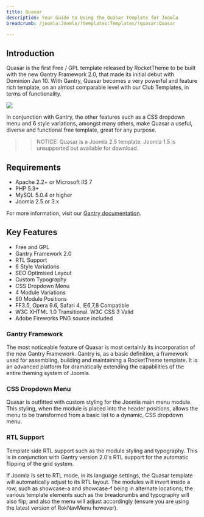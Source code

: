 ```yaml
---
title: Quasar
description: Your Guide to Using the Quasar Template for Joomla
breadcrumb: /joomla:Joomla/!templates:Templates/!quasar:Quasar

---
```


Introduction
-----

Quasar is the first Free / GPL template released by RocketTheme to be built with the new Gantry Framework 2.0, that made its initial debut with Dominion Jan 10. With Gantry, Quasar becomes a very powerful and feature rich template, on an almost comparable level with our Club Templates, in terms of functionality. 

![][Quasar]

In conjunction with Gantry, the other features such as a CSS dropdown menu and 6 style variations, amongst many others, make Quasar a useful, diverse and functional free template, great for any purpose.

>> NOTICE: Quasar is a Joomla 2.5 template. Joomla 1.5 is unsupported but available for download.

Requirements
-----

* Apache 2.2+ or Microsoft IIS 7
* PHP 5.3+
* MySQL 5.0.4 or higher
* Joomla 2.5 or 3.x

For more information, visit our [Gantry documentation][gantry].

Key Features
-----

* Free and GPL
* Gantry Framework 2.0
* RTL Support
* 6 Style Variations
* SEO Optimised Layout
* Custom Typography
* CSS Dropdown Menu
* 4 Module Variations
* 60 Module Positions
* FF3.5, Opera 9.6, Safari 4, IE6,7,8 Compatible
* W3C XHTML 1.0 Transitional. W3C CSS 3 Valid
* Adobe Fireworks PNG source included

### Gantry Framework

The most noticeable feature of Quasar is most certainly its incorporation of the new Gantry Framework. Gantry is, as a basic definition, a framework used for assembling, building and maintaining a RocketTheme template. It is an advanced platform for dramatically extending the capabilities of the entire theming system of Joomla. 

### CSS Dropdown Menu

Quasar is outfitted with custom styling for the Joomla main menu module. This styling, when the module is placed into the header positions, allows the menu to be transformed from a basic list to a dynamic, CSS dropdown menu.

### RTL Support

Template side RTL support such as the module styling and typography. This is in conjunction with Gantry version 2.0's RTL support for the automatic flipping of the grid system.

If Joomla is set to RTL mode, in its language settings, the Quasar template will automatically adjust to its RTL layout. The modules will invert inside a row, such as showcase-a and showcase-f being in alternate locations; the various template elements such as the breadcrumbs and typography will also flip; and also the menu will adjust accordingly (ensure you are using the latest version of RokNavMenu however).

[gantry]: http://www.gantry-framework.org/
[Quasar]: assets/quasar2.jpeg
[responsive]: assets/responsive.jpg
[roksprocket]: assets/roksprocket.jpg
[filezilla]: https://filezilla-project.org
[launcher]: ../../start/rocketlauncher.md
[strips]: assets/strips.jpg
[k2]: assets/k2.jpg